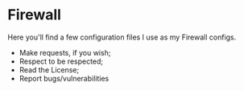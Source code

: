 # Firewall

Here you'll find a few configuration files I use as my Firewall configs.

- Make requests, if you wish;
- Respect to be respected;
- Read the License;
- Report bugs/vulnerabilities
